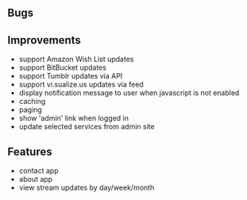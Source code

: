 ## Bugs ##

## Improvements ##

* support Amazon Wish List updates
* support BitBucket updates
* support Tumblr updates via API
* support vi.sualize.us updates via feed
* display notification message to user when javascript is not enabled
* caching
* paging
* show 'admin' link when logged in
* update selected services from admin site

## Features ##

* contact app
* about app
* view stream updates by day/week/month
